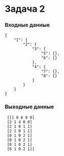 # Задача 2

### Входные данные 
```
{
    "1": {
        "2": {
            "3": {
                "5": {},
                "6": {}
            },
            "4": {
                "7": {},
                "8": {}
            }
        }
    }
}
```

### Выходные данные 
```
 [[1 0 6 0 0]
 [2 1 4 0 0]
 [2 1 0 1 1]
 [2 1 0 1 1]
 [0 1 0 2 1]
 [0 1 0 2 1]
 [0 1 0 2 1]
 [0 1 0 2 1]]
```